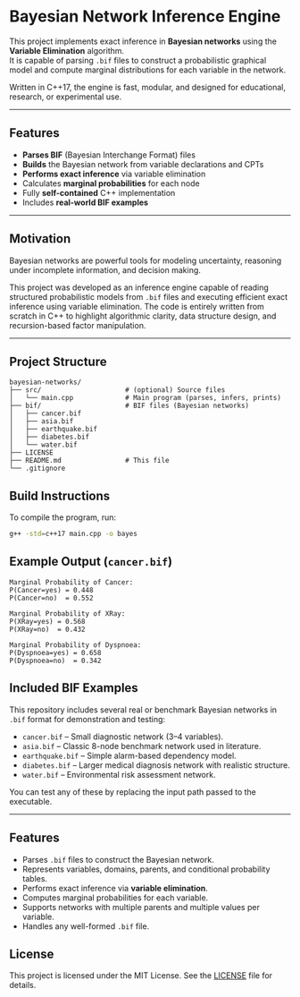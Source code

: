 # Bayesian Network Inference Engine

This project implements exact inference in **Bayesian networks** using the **Variable Elimination** algorithm.  
It is capable of parsing `.bif` files to construct a probabilistic graphical model and compute marginal distributions for each variable in the network.

Written in C++17, the engine is fast, modular, and designed for educational, research, or experimental use.

---

## Features

- **Parses BIF** (Bayesian Interchange Format) files
- **Builds** the Bayesian network from variable declarations and CPTs
- **Performs exact inference** via variable elimination
- Calculates **marginal probabilities** for each node
- Fully **self-contained** C++ implementation
- Includes **real-world BIF examples**

---

## Motivation

Bayesian networks are powerful tools for modeling uncertainty, reasoning under incomplete information, and decision making.

This project was developed as an inference engine capable of reading structured probabilistic models from `.bif` files and executing efficient exact inference using variable elimination. The code is entirely written from scratch in C++ to highlight algorithmic clarity, data structure design, and recursion-based factor manipulation.

---

## Project Structure
```
bayesian-networks/
├── src/                     # (optional) Source files
│   └── main.cpp             # Main program (parses, infers, prints)
├── bif/                     # BIF files (Bayesian networks)
│   ├── cancer.bif
│   ├── asia.bif
│   ├── earthquake.bif
│   ├── diabetes.bif
│   └── water.bif
├── LICENSE
├── README.md                # This file
└── .gitignore
```

## Build Instructions

To compile the program, run:

```bash
g++ -std=c++17 main.cpp -o bayes

```
## Example Output (`cancer.bif`)

```
Marginal Probability of Cancer:
P(Cancer=yes) = 0.448
P(Cancer=no)  = 0.552

Marginal Probability of XRay:
P(XRay=yes) = 0.568
P(XRay=no)  = 0.432

Marginal Probability of Dyspnoea:
P(Dyspnoea=yes) = 0.658
P(Dyspnoea=no)  = 0.342
```
## Included BIF Examples

This repository includes several real or benchmark Bayesian networks in `.bif` format for demonstration and testing:

- `cancer.bif` – Small diagnostic network (3–4 variables).
- `asia.bif` – Classic 8-node benchmark network used in literature.
- `earthquake.bif` – Simple alarm-based dependency model.
- `diabetes.bif` – Larger medical diagnosis network with realistic structure.
- `water.bif` – Environmental risk assessment network.

You can test any of these by replacing the input path passed to the executable.

---

## Features

- Parses `.bif` files to construct the Bayesian network.
- Represents variables, domains, parents, and conditional probability tables.
- Performs exact inference via **variable elimination**.
- Computes marginal probabilities for each variable.
- Supports networks with multiple parents and multiple values per variable.
- Handles any well-formed `.bif` file.

## License

This project is licensed under the MIT License. See the [LICENSE](./LICENSE) file for details.
